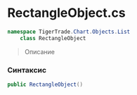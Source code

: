 
# RectangleObject.cs
```csharp
namespace TigerTrade.Chart.Objects.List  
    class RectangleObject
```

> Описание

### Синтаксис
```csharp
public RectangleObject()
```
